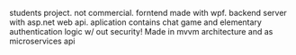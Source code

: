 students project. not commercial.
forntend made with wpf. backend server with asp.net web api.
aplication contains chat game and elementary authentication logic w/ out security!
Made in mvvm architecture and as microservices api
